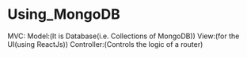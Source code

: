 # Using_MongoDB

MVC:
Model:(It is Database(i.e. Collections of MongoDB))
View:(for the UI(using ReactJs))
Controller:(Controls the logic of a router)